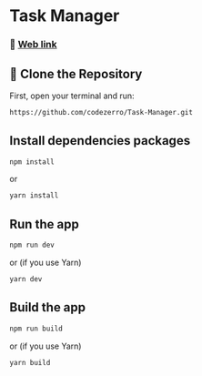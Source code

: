 
# Task Manager

### 🔗 [Web link](https://task-manager-xi-khaki.vercel.app/) 

## 📁 Clone the Repository

First, open your terminal and run:

```bash
https://github.com/codezerro/Task-Manager.git
```
## Install dependencies packages
```bash
npm install
```
or 
```bash
yarn install
```

## Run the app
```bash
npm run dev 
```
or (if you use Yarn)
```bash
yarn dev
```
## Build the app
```bash
npm run build
```
or (if you use Yarn)
```bash
yarn build
```
